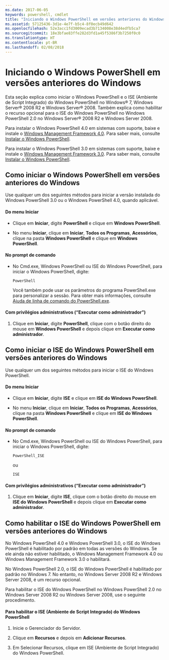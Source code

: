 ```yaml
---
ms.date: 2017-06-05
keywords: powershell, cmdlet
title: "Iniciando o Windows PowerShell em versões anteriores do Windows"
ms.assetid: 57125436-3d1e-4e7f-b5c4-8f0ecb49d642
ms.openlocfilehash: 52e3acc1fd3009ecad3b7134008e38d4edfb5ca7
ms.sourcegitcommit: 18e3bfae83ffe282d3fd1a45f5386f3b7250f0c0
ms.translationtype: HT
ms.contentlocale: pt-BR
ms.lasthandoff: 02/08/2018
---
```

# <a name="starting-windows-powershell-on-earlier-versions-of-windows"></a>Iniciando o Windows PowerShell em versões anteriores do Windows
Esta seção explica como iniciar o Windows PowerShell e o ISE (Ambiente de Script Integrado) do Windows PowerShell no Windows® 7, Windows Server® 2008 R2 e Windows Server® 2008. Também explica como habilitar o recurso opcional para o ISE do Windows PowerShell no Windows PowerShell 2.0 no Windows Server® 2008 R2 e Windows Server 2008.

Para instalar o Windows PowerShell 4.0 em sistemas com suporte, baixe e instale o [Windows Management Framework 4.0](http://go.microsoft.com/fwlink/?LinkID=293881). Para saber mais, consulte [Instalar o Windows PowerShell](Installing-Windows-PowerShell.md).

Para instalar o Windows PowerShell 3.0 em sistemas com suporte, baixe e instale o [Windows Management Framework 3.0](http://go.microsoft.com/fwlink/?LinkID=240290). Para saber mais, consulte [Instalar o Windows PowerShell](Installing-Windows-PowerShell.md).

## <a name="how-to-start-windows-powershell-on-earlier-versions-of-windows"></a>Como iniciar o Windows PowerShell em versões anteriores do Windows
Use qualquer um dos seguintes métodos para iniciar a versão instalada do Windows PowerShell 3.0 ou o Windows PowerShell 4.0, quando aplicável.

#### <a name="from-the-start-menu"></a>Do menu Iniciar

- Clique em **Iniciar**, digite **PowerShell** e clique em **Windows PowerShell**.

- No menu **Iniciar**, clique em **Iniciar**, **Todos os Programas**, **Acessórios**, clique na pasta **Windows PowerShell** e clique em **Windows PowerShell**.

#### <a name="at-the-command-prompt"></a>No prompt de comando

- No Cmd.exe, Windows PowerShell ou ISE do Windows PowerShell, para iniciar o Windows PowerShell, digite:

    ```
    PowerShell
    ```

    Você também pode usar os parâmetros do programa PowerShell.exe para personalizar a sessão. Para obter mais informações, consulte [Ajuda de linha de comando do PowerShell.exe](../core-powershell/console/PowerShell.exe-Command-Line-Help.md).

#### <a name="with-administrative-privileges-run-as-administrator"></a>Com privilégios administrativos (“Executar como administrador”)

1. Clique em **Iniciar**, digite **PowerShell**, clique com o botão direito do mouse em **Windows PowerShell** e depois clique em **Executar como administrador**.

## <a name="how-to-start-windows-powershell-ise-on-earlier-releases-of-windows"></a>Como iniciar o ISE do Windows PowerShell em versões anteriores do Windows
Use qualquer um dos seguintes métodos para iniciar o ISE do Windows PowerShell.

#### <a name="from-the-start-menu"></a>Do menu Iniciar

- Clique em **Iniciar**, digite **ISE** e clique em **ISE do Windows PowerShell**.

- No menu **Iniciar**, clique em **Iniciar**, **Todos os Programas**, **Acessórios**, clique na pasta **Windows PowerShell** e clique em **ISE do Windows PowerShell**.

#### <a name="at-the-command-prompt"></a>No prompt de comando

- No Cmd.exe, Windows PowerShell ou ISE do Windows PowerShell, para iniciar o Windows PowerShell, digite:

    ```
    PowerShell_ISE
    ```

    ou

    ```
    ISE
    ```

#### <a name="with-administrative-privileges-run-as-administrator"></a>Com privilégios administrativos (“Executar como administrador”)

1. Clique em **Iniciar**, digite **ISE**, clique com o botão direito do mouse em **ISE do Windows PowerShell** e depois clique em **Executar como administrador**.

## <a name="how-to-enable-windows-powershell-ise-on-earlier-releases-of-windows"></a>Como habilitar o ISE do Windows PowerShell em versões anteriores do Windows
No Windows PowerShell 4.0 e Windows PowerShell 3.0, o ISE do Windows PowerShell é habilitado por padrão em todas as versões do Windows. Se ele ainda não estiver habilitado, o Windows Management Framework 4.0 ou Windows Management Framework 3.0 o habilitará.

No Windows PowerShell 2.0, o ISE do Windows PowerShell é habilitado por padrão no Windows 7. No entanto, no Windows Server 2008 R2 e Windows Server 2008, é um recurso opcional.

Para habilitar o ISE do Windows PowerShell no Windows PowerShell 2.0 no Windows Server 2008 R2 ou Windows Server 2008, use o seguinte procedimento.

#### <a name="to-enable-windows-powershell-integrated-scripting-environment-ise"></a>Para habilitar o ISE (Ambiente de Script Integrado) do Windows PowerShell

1. Inicie o Gerenciador do Servidor.

2. Clique em **Recursos** e depois em **Adicionar Recursos**.

3. Em Selecionar Recursos, clique em ISE (Ambiente de Script Integrado) do Windows PowerShell.

